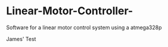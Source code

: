# Linear-Motor-Controller-
Software for a linear motor control system using a atmega328p

James' Test
